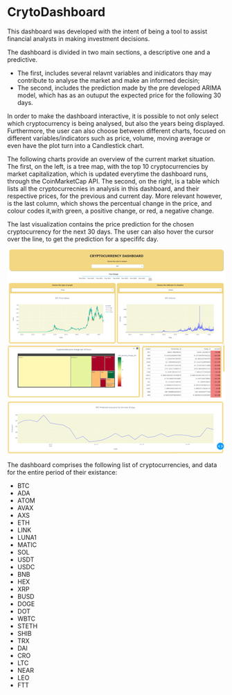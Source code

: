 # CrytoDashboard

This dashboard was developed with the intent of being a tool to assist financial analysts in making investment decisions.

The dashboard is divided in two main sections, a descriptive one and a predictive.
- The first, includes several relavnt variables and inidicators thay may contribute to analyse the market and make an informed decisin;
- The second, includes the prediction made by the pre developed ARIMA model, which has as an outuput the expected price for the following 30 days.

In order to make the dashboard interactive, it is possible to not only select which cryptocurrency is being analysed, but also the years being displayed.
Furthermore, the user can also choose between different charts, focused on different variables/indicators such as price, volume, moving average or even have the plot turn into a Candlestick chart. 

The following charts provide an overview of the current market situation. The first, on the left, is a tree map, with the top 10 cryptocurrencies by market capitalization, which is updated everytime the dashboard runs, through the CoinMarketCap API. The second, on the right, is a table which lists all the cryptocurrecnies in analysis in this dashboard, and their respective prices, for the previous and current day. More relevant however, is the last column, which shows the percentual change in the price, and colour codes it,with green, a positive change, or red, a negative change.

The last visualization contains the price prediction for the chosen cryptocurrency for the next 30 days. The user can also hover the cursor over the line, to get the prediction for a specififc day. 

![alt text](https://github.com/marianagferreira/CrytoDashboard/blob/83475e4bd1886c17d1a83662ddb62b1295f420e0/Screnshots/Picture1.png)
![alt text](https://github.com/marianagferreira/CrytoDashboard/blob/83475e4bd1886c17d1a83662ddb62b1295f420e0/Screnshots/Picture2.png)

The dashboard comprises the following list of cryptocurrencies, and data for the entire period of their existance:
- BTC 
- ADA 
- ATOM
- AVAX 
- AXS 
- ETH 
- LINK 
- LUNA1 
- MATIC 
- SOL 
- USDT 
- USDC 
- BNB 
- HEX 
- XRP 
- BUSD 
- DOGE 
- DOT 
- WBTC 
- STETH  
- SHIB 
- TRX 
- DAI 
- CRO 
- LTC 
- NEAR
- LEO 
- FTT 


